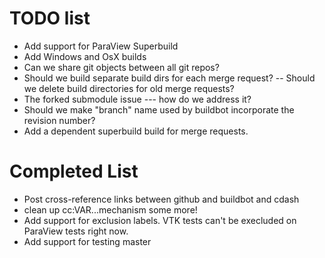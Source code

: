TODO list
=========

* Add support for ParaView Superbuild
* Add Windows and OsX builds
* Can we share git objects between all git repos?
* Should we build separate build dirs for each merge request? -- Should we delete build directories for old merge requests?
* The forked submodule issue --- how do we address it?
* Should we make "branch" name used by buildbot incorporate the revision number?
* Add a dependent superbuild build for merge requests.

Completed List
===============
* Post cross-reference links between github and buildbot and cdash
* clean up cc:VAR...mechanism some more!
* Add support for exclusion labels. VTK tests can't be execluded on ParaView tests right now.
* Add support for testing master
